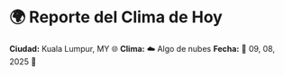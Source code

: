# 🌍 Reporte del Clima de Hoy

**Ciudad:** Kuala Lumpur, MY 🌐
**Clima:** ☁️ Algo de nubes
**Fecha:** 📅 09, 08, 2025 🚀
